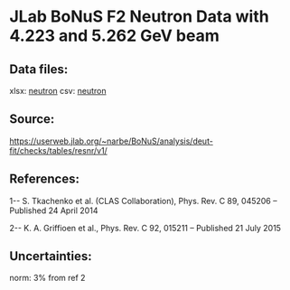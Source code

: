 # JLab BoNuS F2 Neutron Data with 4.223 and 5.262 GeV beam

## Data files: 
xlsx: [neutron](../data/JAM/10061.xlsx)
csv: [neutron](../data/JAM/csv/10061.csv)

## Source: 
https://userweb.jlab.org/~narbe/BoNuS/analysis/deut-fit/checks/tables/resnr/v1/

## References:
1-- S. Tkachenko et al. (CLAS Collaboration), Phys. Rev. C 89, 045206 – Published 24 April 2014

2-- K. A. Griffioen et al., Phys. Rev. C 92, 015211 – Published 21 July 2015

## Uncertainties:
norm: 3% from ref 2



